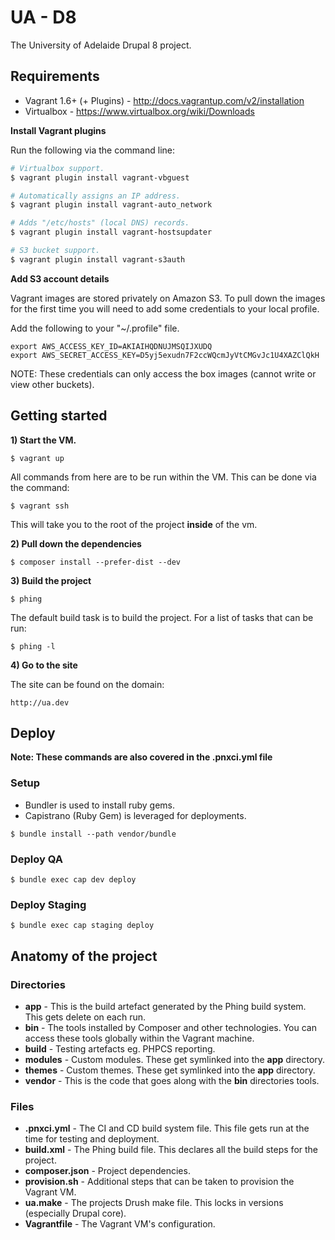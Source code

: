 UA - D8
=======

The University of Adelaide Drupal 8 project.

## Requirements

* Vagrant 1.6+ (+ Plugins) - http://docs.vagrantup.com/v2/installation
* Virtualbox - https://www.virtualbox.org/wiki/Downloads

**Install Vagrant plugins**

Run the following via the command line:

```bash
# Virtualbox support.
$ vagrant plugin install vagrant-vbguest

# Automatically assigns an IP address.
$ vagrant plugin install vagrant-auto_network

# Adds "/etc/hosts" (local DNS) records.
$ vagrant plugin install vagrant-hostsupdater

# S3 bucket support.
$ vagrant plugin install vagrant-s3auth
```

**Add S3 account details**

Vagrant images are stored privately on Amazon S3. To pull down the images for the first time
you will need to add some credentials to your local profile.

Add the following to your "~/.profile" file.

```
export AWS_ACCESS_KEY_ID=AKIAIHQDNUJMSQIJXUDQ
export AWS_SECRET_ACCESS_KEY=D5yj5exudn7F2ccWQcmJyVtCMGvJc1U4XAZClQkH
```

NOTE: These credentials can only access the box images (cannot write or view other buckets).

## Getting started

**1) Start the VM.**

```
$ vagrant up
```

All commands from here are to be run within the VM. This can be done via the command:

```
$ vagrant ssh
```

This will take you to the root of the project **inside** of the vm.

**2) Pull down the dependencies**

```
$ composer install --prefer-dist --dev
```

**3) Build the project**

```
$ phing
```

The default build task is to build the project. For a list of tasks that can be run:

```
$ phing -l
```

**4) Go to the site**

The site can be found on the domain:

```
http://ua.dev
```

## Deploy

**Note: These commands are also covered in the .pnxci.yml file**

### Setup

* Bundler is used to install ruby gems.
* Capistrano (Ruby Gem) is leveraged for deployments.

```
$ bundle install --path vendor/bundle
```

### Deploy QA

```
$ bundle exec cap dev deploy
```

### Deploy Staging

```
$ bundle exec cap staging deploy
```

## Anatomy of the project

### Directories

* **app** - This is the build artefact generated by the Phing build system. This gets delete on each run.
* **bin** - The tools installed by Composer and other technologies. You can access these tools globally within the Vagrant machine.
* **build** - Testing artefacts eg. PHPCS reporting.
* **modules** - Custom modules. These get symlinked into the **app** directory.
* **themes** - Custom themes. These get symlinked into the **app** directory.
* **vendor** - This is the code that goes along with the **bin** directories tools.

### Files

* **.pnxci.yml** - The CI and CD build system file. This file gets run at the time for testing and deployment.
* **build.xml** - The Phing build file. This declares all the build steps for the project.
* **composer.json** - Project dependencies.
* **provision.sh** - Additional steps that can be taken to provision the Vagrant VM.
* **ua.make** - The projects Drush make file. This locks in versions (especially Drupal core).
* **Vagrantfile** - The Vagrant VM's configuration.
